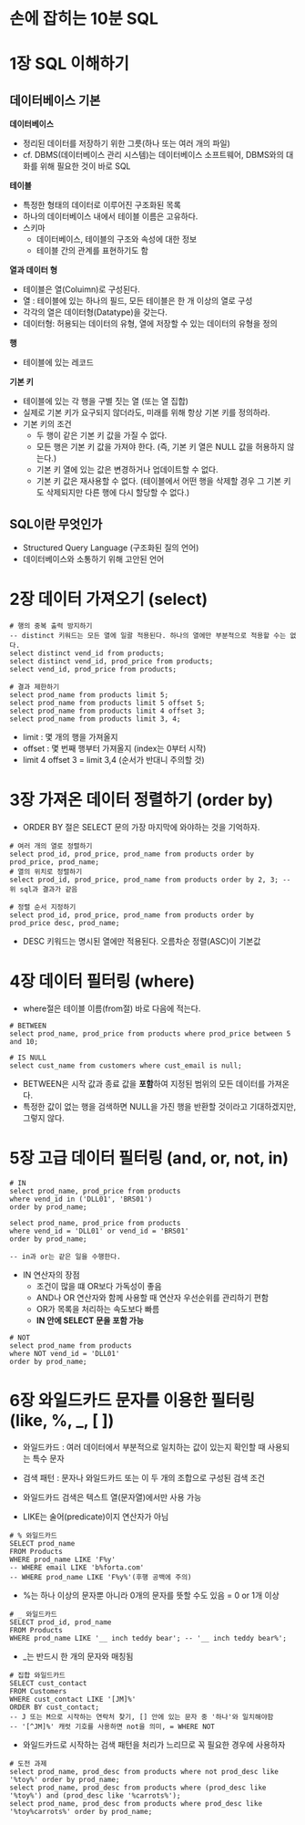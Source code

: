 # 손에 잡히는 10분 SQL

# 1장 SQL 이해하기

## 데이터베이스 기본

**데이터베이스**

- 정리된 데이터를 저장하기 위한 그릇(하나 또는 여러 개의 파일)
- cf. DBMS(데이터베이스 관리 시스템)는 데이터베이스 소프트웨어, DBMS와의 대화를 위해 필요한 것이 바로 SQL

**테이블**

- 특정한 형태의 데이터로 이루어진 구조화된 목록
- 하나의 데이터베이스 내에서 테이블 이름은 고유하다.
- 스키마
  - 데이터베이스, 테이블의 구조와 속성에 대한 정보
  - 테이블 간의 관계를 표현하기도 함

**열과 데이터 형**

- 테이블은 열(Coluimn)로 구성된다.
- 열 : 테이블에 있는 하나의 필드, 모든 테이블은 한 개 이상의 열로 구성
- 각각의 열은 데이터형(Datatype)을 갖는다.
- 데이터형: 허용되는 데이터의 유형, 열에 저장할 수 있는 데이터의 유형을 정의

**행**

- 테이블에 있는 레코드

**기본 키**

- 테이블에 있는 각 행을 구별 짓는 열 (또는 열 집합)
- 실제로 기본 키가 요구되지 않더라도, 미래를 위해 항상 기본 키를 정의하라.
- 기본 키의 조건
  - 두 행이 같은 기본 키 값을 가질 수 없다.
  - 모든 행은 기본 키 값을 가져야 한다. (즉, 기본 키 열은 NULL 값을 허용하지 않는다.)
  - 기본 키 열에 있는 값은 변경하거나 업데이트할 수 없다.
  - 기본 키 값은 재사용할 수 없다. (테이블에서 어떤 행을 삭제할 경우 그 기본 키도 삭제되지만 다른 행에 다시 할당할 수 없다.)

## SQL이란 무엇인가

- Structured Query Language (구조화된 질의 언어)
- 데이터베이스와 소통하기 위해 고안된 언어

# 2장 데이터 가져오기 (select)

```mysql
# 행의 중복 출력 방지하기
-- distinct 키워드는 모든 열에 일괄 적용된다. 하나의 열에만 부분적으로 적용할 수는 없다.
select distinct vend_id from products;
select distinct vend_id, prod_price from products;
select vend_id, prod_price from products;

# 결과 제한하기
select prod_name from products limit 5;
select prod_name from products limit 5 offset 5;
select prod_name from products limit 4 offset 3;
select prod_name from products limit 3, 4;
```

- limit : 몇 개의 행을 가져올지
- offset : 몇 번째 행부터 가져올지 (index는 0부터 시작)
- limit 4 offset 3 = limit 3,4 (순서가 반대니 주의할 것) 

# 3장 가져온 데이터 정렬하기 (order by)

- ORDER BY 절은 SELECT 문의 가장 마지막에 와야하는 것을 기억하자.

```mysql
# 여러 개의 열로 정렬하기
select prod_id, prod_price, prod_name from products order by prod_price, prod_name;
# 열의 위치로 정렬하기
select prod_id, prod_price, prod_name from products order by 2, 3; -- 위 sql과 결과가 같음

# 정렬 순서 지정하기
select prod_id, prod_price, prod_name from products order by prod_price desc, prod_name;
```

- DESC 키워드는 명시된 열에만 적용된다. 오름차순 정렬(ASC)이 기본값

# 4장 데이터 필터링 (where)

- where절은 테이블 이름(from절) 바로 다음에 적는다.

```mysql
# BETWEEN
select prod_name, prod_price from products where prod_price between 5 and 10;

# IS NULL
select cust_name from customers where cust_email is null;
```

- BETWEEN은 시작 값과 종료 값을 **포함**하여 지정된 범위의 모든 데이터를 가져온다.
- 특정한 값이 없는 행을 검색하면 NULL을 가진 행을 반환할 것이라고 기대하겠지만, 그렇지 않다.

# 5장 고급 데이터 필터링 (and, or, not, in)

```mysql
# IN
select prod_name, prod_price from products 
where vend_id in ('DLL01', 'BRS01')
order by prod_name;

select prod_name, prod_price from products 
where vend_id = 'DLL01' or vend_id = 'BRS01'
order by prod_name;

-- in과 or는 같은 일을 수행한다.
```

- IN 연산자의 장점
  - 조건이 많을 떄 OR보다 가독성이 좋음
  - AND나 OR 연산자와 함께 사용할 때 연산자 우선순위를 관리하기 편함
  - OR가 목록을 처리하는 속도보다 빠름
  - **IN 안에 SELECT 문을 포함 가능** 

```mysql
# NOT
select prod_name from products 
where NOT vend_id = 'DLL01'
order by prod_name;
```

# 6장 와일드카드 문자를 이용한 필터링 (like, %, _, [ ])

- 와일드카드 : 여러 데이터에서 부분적으로 일치하는 값이 있는지 확인할 때 사용되는 특수 문자
- 검색 패턴 : 문자나 와일드카드 또는 이 두 개의 조합으로 구성된 검색 조건

- 와일드카드 검색은 텍스트 열(문자열)에서만 사용 가능
- LIKE는 술어(predicate)이지 연산자가 아님

```mysql
# % 와일드카드
SELECT prod_name
FROM Products
WHERE prod_name LIKE 'F%y'
-- WHERE email LIKE 'b%forta.com'
-- WHERE prod_name LIKE 'F%y%'(후행 공백에 주의)
```

- %는 하나 이상의 문자뿐 아니라 0개의 문자를 뜻할 수도 있음 = 0 or 1개 이상

```mysql
# _ 와일드카드
SELECT prod_id, prod_name
FROM Products
WHERE prod_name LIKE '__ inch teddy bear'; -- '__ inch teddy bear%';
```

- _는 반드시 한 개의 문자와 매칭됨

```mysql
# 집합 와일드카드
SELECT cust_contact
FROM Customers
WHERE cust_contact LIKE '[JM]%' 
ORDER BY cust_contact;
-- J 또는 M으로 시작하는 연락처 찾기, [] 안에 있는 문자 중 '하나'와 일치해야함
-- '[^JM]%' 캐럿 기호를 사용하면 not을 의미, = WHERE NOT
```

- 와일드카드로 시작하는 검색 패턴을 처리가 느리므로 꼭 필요한 경우에 사용하자

```mysql
# 도전 과제
select prod_name, prod_desc from products where not prod_desc like '%toy%' order by prod_name;
select prod_name, prod_desc from products where (prod_desc like '%toy%') and (prod_desc like '%carrots%');
select prod_name, prod_desc from products where prod_desc like '%toy%carrots%' order by prod_name;
```

